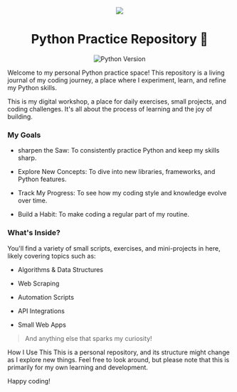 <p align="center">
<img src="https://s3.dualstack.us-east-2.amazonaws.com/pythondotorg-assets/media/community/logos/python-logo-only.png">
</p>

<h1 align="center">Python Practice Repository 🐍</h1>

<p align="center">
<img src="https://img.shields.io/badge/python-3.13-blue.svg" alt="Python Version"/>
</p>
<p>Welcome to my personal Python practice space! This repository is a living journal of my coding journey, a place where I experiment, learn, and refine my Python skills.</p>

This is my digital workshop, a place for daily exercises, small projects, and coding challenges. It's all about the process of learning and the joy of building.

<h3>My Goals</h3>
<p>
  
- sharpen the Saw: To consistently practice Python and keep my skills sharp.
  
- Explore New Concepts: To dive into new libraries, frameworks, and Python features.
  
- Track My Progress: To see how my coding style and knowledge evolve over time.
  
- Build a Habit: To make coding a regular part of my routine.
</p>
<h3>What's Inside?</h3>
<p>You'll find a variety of small scripts, exercises, and mini-projects in here, likely covering topics such as:
</p>
<p>
  
- Algorithms & Data Structures

- Web Scraping

- Automation Scripts

- API Integrations

- Small Web Apps
  
</p>


>And anything else that sparks my curiosity!

How I Use This
This is a personal repository, and its structure might change as I explore new things. Feel free to look around, but please note that this is primarily for my own learning and development.

Happy coding!
